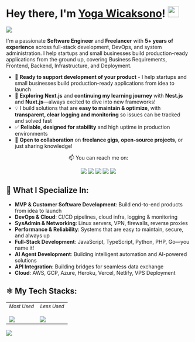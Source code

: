 # Hey there, I'm <a href="https://www.linkedin.com/in/yogawcksn/">Yoga Wicaksono</a>! <img src="https://media.giphy.com/media/hvRJCLFzcasrR4ia7z/giphy.gif" width="30">
<img src="https://img.shields.io/badge/UTC%20+7-Jakarta-black?style=for-the-badge&logo=clock&logoColor=white" />

I'm a passionate **Software Engineer** and **Freelancer** with **5+ years of experience** across full-stack development, DevOps, and system administration. I help startups and small businesses build production-ready applications from the ground up, covering Business Requirements, Frontend, Backend, Infrastructure, and Deployment.

- 🚀 **Ready to support development of your product** - I help startups and small businesses build production-ready applications from idea to launch
- 🌱 **Exploring Next.js** and **continuing my learning journey** with **Nest.js** and **Nuxt.js**—always excited to dive into new frameworks!
- 💡 I build solutions that are **easy to maintain & optimize**, with **transparent, clear logging and monitoring** so issues can be tracked and solved fast
- ✅ **Reliable, designed for stability** and high uptime in production environments
- 🔗 **Open to collaboration** on **freelance gigs**, **open-source projects**, or just sharing knowledge!

<p align="center">📫 You can reach me on:  </p>

<div align="center">
  <a href="mailto:yogawicaksono20@gmail.com" target="_blank"><img src="https://img.shields.io/badge/Email-black?style=for-the-badge&logo=gmail&logoColor=white" /></a>
  <a href="https://yogawicak.my.id" target="_blank"><img src="https://img.shields.io/badge/Website-black?style=for-the-badge&logo=google-chrome&logoColor=white" /></a>
  <a href="https://www.linkedin.com/in/yogawcksn/" target="_blank"><img src="https://img.shields.io/badge/LinkedIn-black?style=for-the-badge&logo=linkedin&logoColor=white" /></a>
  <a href="https://www.upwork.com/freelancers/yogawicaksono" target="_blank"><img src="https://img.shields.io/badge/Upwork-black?style=for-the-badge&logo=upwork&logoColor=white" /></a>
  <a href="https://x.com/yogawicak" target="_blank"><img src="https://img.shields.io/badge/Twitter-black?style=for-the-badge&logo=x&logoColor=white" /></a>
</div>

<!-- ## 📈 Github Stats: -->
<!-- ![Idin's GitHub stats](https://stats-idindev.vercel.app/api?username=yogawicak&include_all_commits=true&show_icons=true&theme=aura_dark&hide_border=true)
![Idin's GitHub Streak Stats](https://github-readme-streak-stats.herokuapp.com/?user=yogawicak&theme=aura_dark&hide_border=true) -->

<!-- ## 🏆 Some of my Proudest Achievements: -->
<!-- - ⚡️ Boosted transaction speed by **100%** and reduced errors by **40%** through a custom retail system.
- 🛠 Built an all-in-one dashboard for better operational visibility.
- 🍽 Simplified canteen operations with a **QR code ordering system**, doubling service speed.
- 🏦 Cut down resolution time by **50%** for consumer disputes via an online dispute platform.
- 🔍 Expanded reach by integrating **15+ insurance services** across Indonesia and Thailand.
- 🏭 Improved customer experience with a real-time queue management system. -->

## 🎯 What I Specialize In:
- **MVP & Customer Software Development**: Build end-to-end products from idea to launch
- **DevOps & Cloud**: CI/CD pipelines, cloud infra, logging & monitoring
- **SysAdmin & Networking**: Linux servers, VPN, firewalls, reverse proxies
- **Performance & Reliability**: Systems that are easy to maintain, secure, and always up
- **Full-Stack Development**: JavaScript, TypeScript, Python, PHP, Go—you name it!
- **AI Agent Development**: Building intelligent automation and AI-powered solutions
- **API Integration**: Building bridges for seamless data exchange
- **Cloud**: AWS, GCP, Azure, Heroku, Vercel, Netlify, VPS Deployment

## ⚛ My Tech Stacks:
<table>
<tr>
<td width="50%" valign="top">
    <div style="text-align: center;">
        <sub><i>Most Used</i></sub>
    </div>
    <br/>
    <img src="https://skillicons.dev/icons?i=javascript,typescript,html,css,nodejs,webpack,react,nextjs,vue,nuxtjs,tailwind,vite,nestjs,express,py,django,go,postgresql,aws,rabbitmq,docker,postman,supabase&perline=6" />
</td>
<td width="50%" valign="top">
    <div style="text-align: center;">
        <sub><i>Less Used</i></sub>
    </div>
    <br/>
    <img src="https://skillicons.dev/icons?i=figma,php,mysql,graphql,bun,bootstrap,laravel,prisma,redis,jenkins,nginx,flutter,firebase,gcp,jquery,linux&perline=6" />
</td>
</tr>
</table>

![](https://komarev.com/ghpvc/?username=yogawicak&color=dc143c)